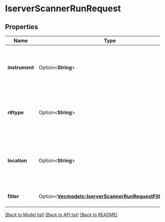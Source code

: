 # IserverScannerRunRequest

## Properties

Name | Type | Description | Notes
------------ | ------------- | ------------- | -------------
**instrument** | Option<**String**> | Instrument type as the target of the market scanner request. Found in the “instrument_list” section of the /iserver/scanner/params response. | [optional]
**r#type** | Option<**String**> | Scanner value the market scanner is sorted by. Based on the “scan_type_list” section of the /iserver/scanner/params response. | [optional]
**location** | Option<**String**> | Location value the market scanner is searching through. Based on the “location_tree” section of the /iserver/scanner/params response. | [optional]
**filter** | Option<[**Vec<models::IserverScannerRunRequestFilterInner>**](iserverScannerRunRequest_filter_inner.md)> | Contains any additional filters that should apply to response. | [optional]

[[Back to Model list]](../README.md#documentation-for-models) [[Back to API list]](../README.md#documentation-for-api-endpoints) [[Back to README]](../README.md)
